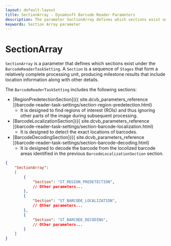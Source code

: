 ```yaml
---
layout: default-layout
title: SectionArray - Dynamsoft Barcode Reader Parameters
description: The parameter SectionArray defines which sections exist under the BarcodeReaderTaskSetting.
keywords: Section Array parameter
---
```


# SectionArray

`SectionArray` is a parameter that defines which sections exist under the `BarcodeReaderTaskSetting`. A `Section` is a sequence of `Stages` that form a relatively complete processing unit, producing milestone results that include location information along with other details.

The `BarcodeReaderTaskSetting` includes the following sections:

* [RegionPredetectionSection]({{ site.dcvb_parameters_reference }}barcode-reader-task-settings/section-region-predetection.html)
  * It is designed to find regions of interest (ROIs) and thus ignoring other parts of the image during subsequent processing.
* [BarcodeLocalizationSection]({{ site.dcvb_parameters_reference }}barcode-reader-task-settings/section-barcode-localization.html)
  * It is designed to detect the exact locations of barcodes.
* [BarcodeDecodingSection]({{ site.dcvb_parameters_reference }}barcode-reader-task-settings/section-barcode-decoding.html)
  * It is designed to decode the barcode from the locolized barcode areas identified in the previous `BarcodeLocalizationSection` section.

```json
{
    "SectionArray":
    [
        {
            "Section": "ST_REGION_PREDETECTION",
            // Other parameters...
        },
        {
            "Section": "ST_BARCODE_LOCALIZATION",
            // Other parameters...
        },
        {
            "Section": "ST_BARCODE_DECODING",
            // Other parameters...
        }
    ]
}
```
